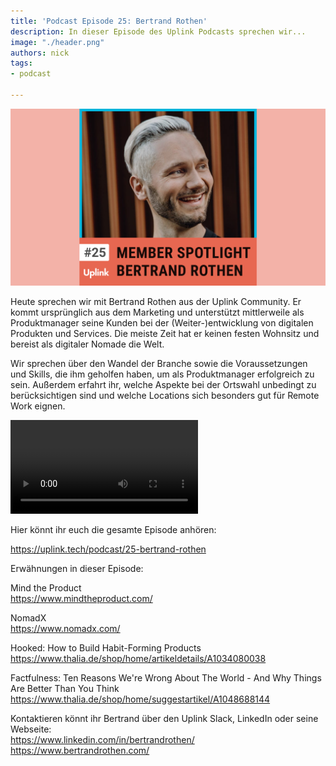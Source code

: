 ```yaml
---
title: 'Podcast Episode 25: Bertrand Rothen'
description: In dieser Episode des Uplink Podcasts sprechen wir...
image: "./header.png"
authors: nick
tags:
- podcast

---
```


![](header.png)

Heute sprechen wir mit Bertrand Rothen aus der Uplink Community. Er kommt ursprünglich aus dem Marketing und unterstützt mittlerweile als Produktmanager seine Kunden bei der (Weiter-)entwicklung von digitalen Produkten und Services. Die meiste Zeit hat er keinen festen Wohnsitz und bereist als digitaler Nomade die Welt.

Wir sprechen über den Wandel der Branche sowie die Voraussetzungen und Skills, die ihm geholfen haben, um als Produktmanager erfolgreich zu sein. Außerdem erfahrt ihr, welche Aspekte bei der Ortswahl unbedingt zu berücksichtigen sind und welche Locations sich besonders gut für Remote Work eignen.

<!--truncate-->

<video controls="controls" src="https://admin.uplink.tech/rails/active_storage/blobs/redirect/eyJfcmFpbHMiOnsibWVzc2FnZSI6IkJBaHBBaDkxIiwiZXhwIjpudWxsLCJwdXIiOiJibG9iX2lkIn19--5565c06fe2b4bd802038df7e6f2f8e3ee623deb6/composer-b39omev7a_editor-clip_clip_nick-bertrand-rothen_2023-aug-16-1118am_uplink_podcast.mp4"></video>

Hier könnt ihr euch die gesamte Episode anhören:

<emb>https://uplink.tech/podcast/25-bertrand-rothen</emb>

Erwähnungen in dieser Episode:

Mind the Product<br />
https://www.mindtheproduct.com/

NomadX<br />
https://www.nomadx.com/

Hooked: How to Build Habit-Forming Products<br />
https://www.thalia.de/shop/home/artikeldetails/A1034080038

Factfulness: Ten Reasons We're Wrong About The World - And Why Things Are Better Than You Think<br />
https://www.thalia.de/shop/home/suggestartikel/A1048688144

Kontaktieren könnt ihr Bertrand über den Uplink Slack, LinkedIn oder seine Webseite:<br />
https://www.linkedin.com/in/bertrandrothen/<br />
https://www.bertrandrothen.com/
